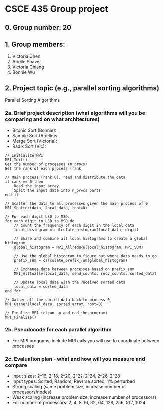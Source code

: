 # CSCE 435 Group project

## 0. Group number: 20

## 1. Group members:
1. Victoria Chen
2. Arielle Shaver
3. Victoria Chiang
4. Bonnie Wu

## 2. Project topic (e.g., parallel sorting algorithms)
Parallel Sorting Algorithms

### 2a. Brief project description (what algorithms will you be comparing and on what architectures)

- Bitonic Sort (Bonnie): 
- Sample Sort (Arielle)s:
- Merge Sort (Victoria):
- Radix Sort (Vic):
```
// Initialize MPI
MPI_Init()
Get the number of processes (n_procs)
Get the rank of each process (rank)

// Main process (rank 0), read and distribute the data
if rank == 0 then
    Read the input array
    Split the input data into n_procs parts
end if

// Scatter the data to all processes given the main process of 0
MPI_Scatter(data, local_data, root=0)

// For each digit LSD to MSD:
for each digit in LSD to MSD do
    // Count the frequency of each digit in the local data
    local_histogram = calculate_histogram(local_data, digit)
    
    // Share and combine all local histograms to create a global histogram
    global_histogram = MPI_Allreduce(local_histogram, MPI_SUM)

    // Use the global histogram to figure out where data needs to go
    prefix_sum = calculate_prefix_sum(global_histogram)
    
    // Exchange data between processes based on prefix_sum
    MPI_Alltoallv(local_data, send_counts, recv_counts, sorted_data)

    // Update local data with the received sorted data
    local_data = sorted_data
end for

// Gather all the sorted data back to process 0
MPI_Gather(local_data, sorted_array, root=0)

// Finalize MPI (clean up and end the program)
MPI_Finalize()

```

### 2b. Pseudocode for each parallel algorithm
- For MPI programs, include MPI calls you will use to coordinate between processes

### 2c. Evaluation plan - what and how will you measure and compare
- Input sizes: 2^16, 2^18, 2^20, 2^22, 2^24, 2^26, 2^28
- Input types: Sorted, Random, Reverse sorted, 1% perturbed
- Strong scaling (same problem size, increase number of processors/nodes)
- Weak scaling (increase problem size, increase number of processors)
- For number of processors: 2, 4, 8, 16, 32, 64, 128, 256, 512, 1024
